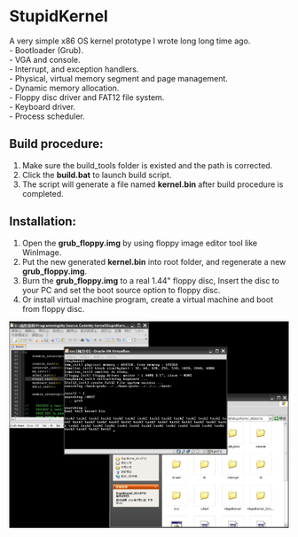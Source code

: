 # StupidKernel
A very simple x86 OS kernel prototype I wrote long long time ago.  
    - Bootloader (Grub).  
    - VGA and console.  
    - Interrupt, and exception handlers.  
    - Physical, virtual memory segment and page management.  
    - Dynamic memory allocation.  
    - Floppy disc driver and FAT12 file system.  
    - Keyboard driver.  
    - Process scheduler.  
  
  
Build procedure:
---------------------
1. Make sure the build_tools folder is existed and the path is corrected.
2. Click the **build.bat** to launch build script.  
3. The script will generate a file named **kernel.bin** after build procedure is completed.
  

Installation:
---------------------
1. Open the **grub_floppy.img** by using floppy image editor tool like WinImage.
2. Put the new generated **kernel.bin** into root folder, and regenerate a new **grub_floppy.img**.
3. Burn the **grub_floppy.img** to a real 1.44" floppy disc, Insert the disc to your PC and set the boot source option to floppy disc.
4. Or install virtual machine program, create a virtual machine and boot from floppy disc.
  
  
![Kernel picture](my_kernel1.jpg)



